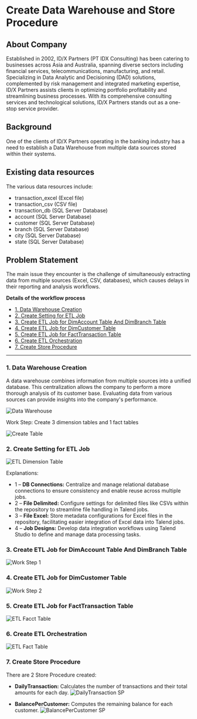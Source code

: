 # Create Data Warehouse and Store Procedure

## About Company
Established in 2002, ID/X Partners (PT IDX Consulting) has been catering to businesses across Asia and Australia, spanning diverse sectors including financial services, telecommunications, manufacturing, and retail. Specializing in Data Analytic and Decisioning (DAD) solutions, complemented by risk management and integrated marketing expertise, ID/X Partners assists clients in optimizing portfolio profitability and streamlining business processes. With its comprehensive consulting services and technological solutions, ID/X Partners stands out as a one-stop service provider.


## Background
One of the clients of ID/X Partners operating in the banking industry has a need to establish a Data Warehouse from multiple data sources stored within their systems.

## Existing data resources
The various data resources include:
- transaction_excel (Excel file)
- transaction_csv (CSV file)
- transaction_db (SQL Server Database)
- account (SQL Server Database)
- customer (SQL Server Database)
- branch (SQL Server Database)
- city (SQL Server Database)
- state (SQL Server Database)

## Problem Statement
The main issue they encounter is the challenge of simultaneously extracting data from multiple sources (Excel, CSV, databases), which causes delays in their reporting and analysis workflows.


**Details of the workflow process**
- [1. Data Warehouse Creation](#1-data-warehouse-creation)
- [2. Create Setting for ETL Job](#2-Create-Setting-for-ETL-Job)
- [3. Create ETL Job for DimAccount Table And DimBranch Table](#3-Create-ETL-Job-for-DimAccount-Table-And-DimBranch-Table)
- [4. Create ETL Job for DimCustomer Table](#4-Create-ETL-Job-for-DimCustomer-Table)
- [5. Create ETL Job for FactTransaction Table](#5-Create-ETL-Job-for-FactTransaction-Table)
- [6. Create ETL Orchestration](#6-Create-ETL-Orchestration)
- [7. Create Store Procedure](#7-create-store-procedure)
-------------------------------------------------------------

### 1. Data Warehouse Creation
A data warehouse combines information from multiple sources into a unified database. This centralization allows the company to perform a more thorough analysis of its customer base. 
Evaluating data from various sources can provide insights into the company's performance.

![Data Warehouse](image/1_data_warehouse.png)

Work Step: Create 3 dimension tables and 1 fact tables

![Create Table](image/2_create_table.PNG)

### 2. Create Setting for ETL Job 
![ETL Dimension Table](image/3b.PNG)

Explanations:
* 1 – **DB Connections:** Centralize and manage relational database connections to ensure consistency and enable reuse across multiple jobs.
* 2 – **File Delimited:**  Configure settings for delimited files like CSVs within the repository to streamline file handling in Talend jobs.
* 3 – **File Excel:** Store metadata configurations for Excel files in the repository, facilitating easier integration of Excel data into Talend jobs.
* 4 – **Job Designs:** Develop data integration workflows using Talend Studio to define and manage data processing tasks.

### 3. Create ETL Job for DimAccount Table And DimBranch Table
![Work Step 1](image/4_DimAccount-DimBranch.png)

### 4. Create ETL Job for DimCustomer Table
![Work Step 2](image/5_DimCustomer.PNG)

### 5. Create ETL Job for FactTransaction Table
![ETL Facct Table](image/6_DimFactTransaction.PNG)

### 6. Create ETL Orchestration
![ETL Fact Table](image/7_ETL-orchestration.PNG)

### 7. Create Store Procedure

There are 2 Store Procedure created:
- **DailyTransaction:** Calculates the number of transactions and their total amounts for each day.
![DailyTransaction SP](image/storeprocedure1.PNG)

- **BalancePerCustomer:** Computes the remaining balance for each customer.
![BalancePerCustomer SP](image/storeprocedure2.PNG)



<!-- <a class="top-link hide" href="#top">↑</a>
<a name="top"></a>
<a href="#top">Back to top</a> -->